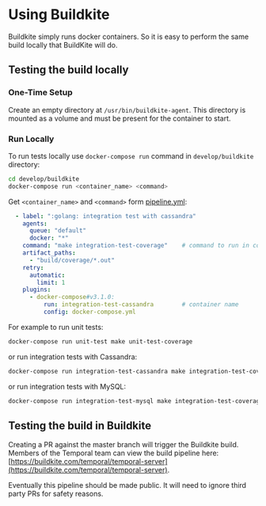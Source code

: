 # Using Buildkite

Buildkite simply runs docker containers. So it is easy to perform the 
same build locally that BuildKite will do.

## Testing the build locally

### One-Time Setup
Create an empty directory at `/usr/bin/buildkite-agent`. This directory is mounted as a volume and must be
present for the container to start.

### Run Locally
To run tests locally use `docker-compose run` command in `develop/buildkite` directory:

```bash
cd develop/buildkite
docker-compose run <container_name> <command>
```

Get `<container_name>` and `<command>` form [pipeline.yml](pipeline.yml):
```yaml
  - label: ":golang: integration test with cassandra"
    agents:
      queue: "default"
      docker: "*"
    command: "make integration-test-coverage"    # command to run in container
    artifact_paths:
      - "build/coverage/*.out"
    retry:
      automatic:
        limit: 1
    plugins:
      - docker-compose#v3.1.0:
          run: integration-test-cassandra        # container name
          config: docker-compose.yml
```

For example to run unit tests:
```bash
docker-compose run unit-test make unit-test-coverage
```
or run integration tests with Cassandra:
```bash
docker-compose run integration-test-cassandra make integration-test-coverage
```
or run integration tests with MySQL:
```bash
docker-compose run integration-test-mysql make integration-test-coverage
```

## Testing the build in Buildkite

Creating a PR against the master branch will trigger the Buildkite
build. Members of the Temporal team can view the build pipeline here:
[https://buildkite.com/temporal/temporal-server](https://buildkite.com/temporal/temporal-server).

Eventually this pipeline should be made public. It will need to ignore 
third party PRs for safety reasons.

